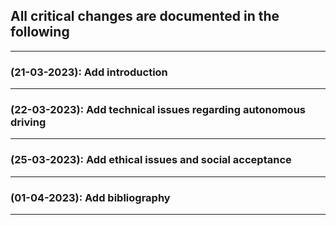 ## All critical changes are documented in the following

---

### (21-03-2023): Add introduction

---

### (22-03-2023): Add technical issues regarding autonomous driving

---

### (25-03-2023): Add ethical issues and social acceptance

---

### (01-04-2023): Add bibliography

---